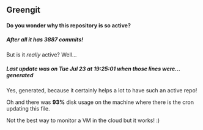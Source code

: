 ## Greengit

#### Do you wonder why this repository is so active?

##### After all it has 3887 commits!

But is it *really* active? Well...

##### Last update was on Tue Jul 23 at 19:25:01 when those lines were... generated

Yes, generated, because it certainly helps a lot to have such an active repo!

Oh and there was **93%** disk usage on the machine
where there is the cron updating this file.

Not the best way to monitor a VM in the cloud but it works! :)
